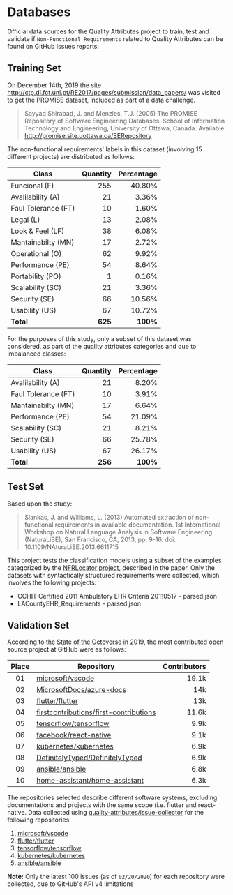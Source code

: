# Databases

Official data sources for the Quality Attributes project to train, test and validate if `Non-Functional Requirements` related to Quality Attributes can be found on GitHub Issues reports.

## Training Set

On December 14th, 2019 the site http://ctp.di.fct.unl.pt/RE2017/pages/submission/data_papers/ was visited to get the PROMISE dataset, included as part of a data challenge.

> Sayyad Shirabad, J. and Menzies, T.J. (2005) The PROMISE Repository of Software Engineering Databases. School of Information Technology and Engineering, University of Ottawa, Canada. Available: http://promise.site.uottawa.ca/SERepository

The non-functional requirements' labels in this dataset (involving 15 different projects) are distributed as follows:

| Class               | Quantity | Percentage |
| ------------------- | -------: | ---------: |
| Funcional (F)       |      255 |     40.80% |
| Avalilability (A)   |       21 |      3.36% |
| Faul Tolerance (FT) |       10 |      1.60% |
| Legal (L)           |       13 |      2.08% |
| Look & Feel (LF)    |       38 |      6.08% |
| Mantainabilty (MN)  |       17 |      2.72% |
| Operational (O)     |       62 |      9.92% |
| Performance (PE)    |       54 |      8.64% |
| Portability (PO)    |        1 |      0.16% |
| Scalability (SC)    |       21 |      3.36% |
| Security (SE)       |       66 |     10.56% |
| Usability (US)      |       67 |     10.72% |
| **Total**           |  **625** |   **100%** |

For the purposes of this study, only a subset of this dataset was considered, as part of the quality attributes categories and due to imbalanced classes:

| Class               | Quantity | Percentage |
| ------------------- | -------: | ---------: |
| Avalilability (A)   |       21 |      8.20% |
| Faul Tolerance (FT) |       10 |      3.91% |
| Mantainabilty (MN)  |       17 |      6.64% |
| Performance (PE)    |       54 |     21.09% |
| Scalability (SC)    |       21 |      8.21% |
| Security (SE)       |       66 |     25.78% |
| Usability (US)      |       67 |     26.17% |
| **Total**           |  **256** |   **100%** |

## Test Set

Based upon the study:

> Slankas, J. and Williams, L. (2013) Automated extraction of non-functional requirements in available documentation. 1st International Workshop on Natural Language Analysis in Software Engineering (NaturaLiSE), San Francisco, CA, 2013, pp. 9-16.
> doi: 10.1109/NAturaLiSE.2013.6611715

This project tests the classification models using a subset of the examples categorized by the [NFRLocator project](https://github.com/RealsearchGroup/NFRLocator), described in the paper. Only the datasets with syntactically structured requirements were collected, which involves the following projects:
- CCHIT Certified 2011 Ambulatory EHR Criteria 20110517 - parsed.json
- LACountyEHR_Requirements - parsed.json

## Validation Set

According to [the State of the Octoverse](https://octoverse.github.com) in 2019, the most contributed open source project at GitHub were as follows:

| Place | Repository                                                                                          | Contributors |
| :---: | --------------------------------------------------------------------------------------------------- | -----------: |
|  01   | [microsoft/vscode](https://github.com/microsoft/vscode)                                             |        19.1k |
|  02   | [MicrosoftDocs/azure-docs](https://github.com/MicrosoftDocs/azure-docs)                             |          14k |
|  03   | [flutter/flutter](https://github.com/flutter/flutter)                                               |          13k |
|  04   | [firstcontributions/first-contributions](https://github.com/firstcontributions/first-contributions) |        11.6k |
|  05   | [tensorflow/tensorflow](https://github.com/tensorflow/tensorflow)                                   |         9.9k |
|  06   | [facebook/react-native](https://github.com/facebook/react-native)                                   |         9.1k |
|  07   | [kubernetes/kubernetes](https://github.com/kubernetes/kubernetes)                                   |         6.9k |
|  08   | [DefinitelyTyped/DefinitelyTyped](https://github.com/DefinitelyTyped/DefinitelyTyped)               |         6.9k |
|  09   | [ansible/ansible](https://github.com/ansible/ansible)                                               |         6.8k |
|  10   | [home-assistant/home-assistant](https://github.com/home-assistant/home-assistant)                   |         6.3k |

The repositories selected describe different software systems, excluding documentations and projects with the same scope (i.e. flutter and react-native. Data collected using [quality-attributes/issue-collector](https://github.com/quality-attributes/issue-collector) for the following repositories:

1. [microsoft/vscode](https://github.com/microsoft/vscode)
2. [flutter/flutter](https://github.com/flutter/flutter)
3. [tensorflow/tensorflow](https://github.com/tensorflow/tensorflow)
4. [kubernetes/kubernetes](https://github.com/kubernetes/kubernetes)
5. [ansible/ansible](https://github.com/ansible/ansible)

**Note:** Only the latest 100 issues (as of `02/20/2020`) for each repository were collected, due to GitHub's API v4 limitations